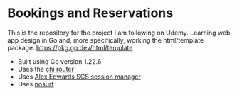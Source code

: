 # Bookings and Reservations

This is the repository for the project I am following on Udemy. Learning web app design in Go and, more specifically, working the html/template package. https://pkg.go.dev/html/template

- Built using Go version 1.22.6
- Uses the [chi router](https://github.com/go-chi/chi)
- Uses [Alex Edwards SCS session manager](https://github.com/alexedwards/scs)
- Uses [nosurf](https://github.com/justinas/nosurf)
